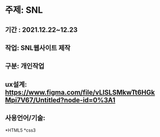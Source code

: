 # 주제: SNL
## 기간 : 2021.12.22~12.23
## 작업: SNL웹사이트 제작
## 구분: 개인작업
## ux설계: https://www.figma.com/file/vLlSLSMkwTt6HGkMpi7V67/Untitled?node-id=0%3A1
## 사용언어/기술: 
*HTML5
*css3
